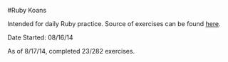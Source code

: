 #Ruby Koans

Intended for daily Ruby practice. Source of exercises can be found [here](http://rubykoans.com/).

Date Started: 08/16/14

As of 8/17/14, completed 23/282 exercises.